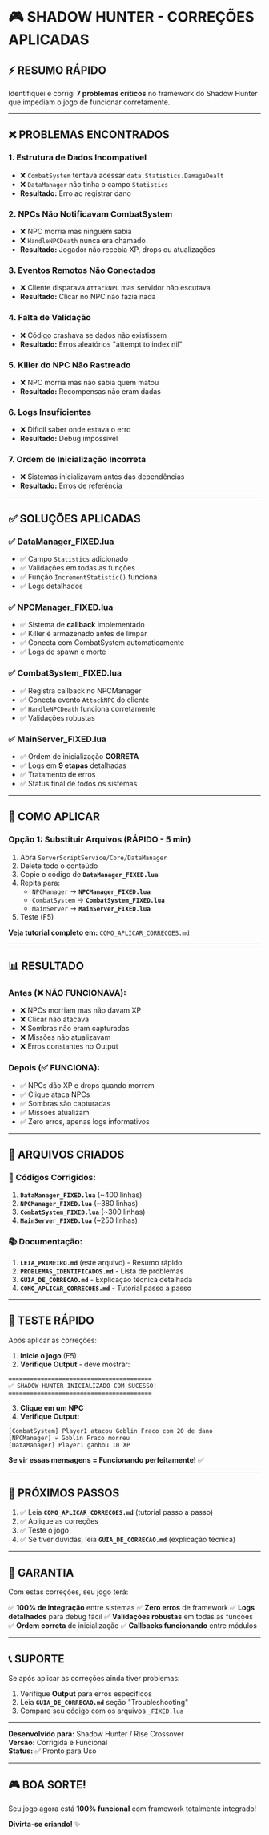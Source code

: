 # 🎮 SHADOW HUNTER - CORREÇÕES APLICADAS

## ⚡ RESUMO RÁPIDO

Identifiquei e corrigi **7 problemas críticos** no framework do Shadow Hunter que impediam o jogo de funcionar corretamente.

---

## ❌ PROBLEMAS ENCONTRADOS

### 1. **Estrutura de Dados Incompatível**
- ❌ `CombatSystem` tentava acessar `data.Statistics.DamageDealt`
- ❌ `DataManager` não tinha o campo `Statistics`
- **Resultado:** Erro ao registrar dano

### 2. **NPCs Não Notificavam CombatSystem**
- ❌ NPC morria mas ninguém sabia
- ❌ `HandleNPCDeath` nunca era chamado
- **Resultado:** Jogador não recebia XP, drops ou atualizações

### 3. **Eventos Remotos Não Conectados**
- ❌ Cliente disparava `AttackNPC` mas servidor não escutava
- **Resultado:** Clicar no NPC não fazia nada

### 4. **Falta de Validação**
- ❌ Código crashava se dados não existissem
- **Resultado:** Erros aleatórios "attempt to index nil"

### 5. **Killer do NPC Não Rastreado**
- ❌ NPC morria mas não sabia quem matou
- **Resultado:** Recompensas não eram dadas

### 6. **Logs Insuficientes**
- ❌ Difícil saber onde estava o erro
- **Resultado:** Debug impossível

### 7. **Ordem de Inicialização Incorreta**
- ❌ Sistemas inicializavam antes das dependências
- **Resultado:** Erros de referência

---

## ✅ SOLUÇÕES APLICADAS

### ✅ DataManager_FIXED.lua
- ✅ Campo `Statistics` adicionado
- ✅ Validações em todas as funções
- ✅ Função `IncrementStatistic()` funciona
- ✅ Logs detalhados

### ✅ NPCManager_FIXED.lua
- ✅ Sistema de **callback** implementado
- ✅ Killer é armazenado antes de limpar
- ✅ Conecta com CombatSystem automaticamente
- ✅ Logs de spawn e morte

### ✅ CombatSystem_FIXED.lua
- ✅ Registra callback no NPCManager
- ✅ Conecta evento `AttackNPC` do cliente
- ✅ `HandleNPCDeath` funciona corretamente
- ✅ Validações robustas

### ✅ MainServer_FIXED.lua
- ✅ Ordem de inicialização **CORRETA**
- ✅ Logs em **9 etapas** detalhadas
- ✅ Tratamento de erros
- ✅ Status final de todos os sistemas

---

## 🚀 COMO APLICAR

### Opção 1: Substituir Arquivos (RÁPIDO - 5 min)

1. Abra `ServerScriptService/Core/DataManager`
2. Delete todo o conteúdo
3. Copie o código de **`DataManager_FIXED.lua`**
4. Repita para:
   - `NPCManager` → **`NPCManager_FIXED.lua`**
   - `CombatSystem` → **`CombatSystem_FIXED.lua`**
   - `MainServer` → **`MainServer_FIXED.lua`**
5. Teste (F5)

**Veja tutorial completo em:** `COMO_APLICAR_CORRECOES.md`

---

## 📊 RESULTADO

### Antes (❌ NÃO FUNCIONAVA):
- ❌ NPCs morriam mas não davam XP
- ❌ Clicar não atacava
- ❌ Sombras não eram capturadas
- ❌ Missões não atualizavam
- ❌ Erros constantes no Output

### Depois (✅ FUNCIONA):
- ✅ NPCs dão XP e drops quando morrem
- ✅ Clique ataca NPCs
- ✅ Sombras são capturadas
- ✅ Missões atualizam
- ✅ Zero erros, apenas logs informativos

---

## 📁 ARQUIVOS CRIADOS

### 📄 Códigos Corrigidos:
1. **`DataManager_FIXED.lua`** (~400 linhas)
2. **`NPCManager_FIXED.lua`** (~380 linhas)
3. **`CombatSystem_FIXED.lua`** (~300 linhas)
4. **`MainServer_FIXED.lua`** (~250 linhas)

### 📚 Documentação:
1. **`LEIA_PRIMEIRO.md`** (este arquivo) - Resumo rápido
2. **`PROBLEMAS_IDENTIFICADOS.md`** - Lista de problemas
3. **`GUIA_DE_CORRECAO.md`** - Explicação técnica detalhada
4. **`COMO_APLICAR_CORRECOES.md`** - Tutorial passo a passo

---

## 🧪 TESTE RÁPIDO

Após aplicar as correções:

1. **Inicie o jogo** (F5)
2. **Verifique Output** - deve mostrar:
```
========================================
✅ SHADOW HUNTER INICIALIZADO COM SUCESSO!
========================================
```
3. **Clique em um NPC**
4. **Verifique Output:**
```
[CombatSystem] Player1 atacou Goblin Fraco com 20 de dano
[NPCManager] 💀 Goblin Fraco morreu
[DataManager] Player1 ganhou 10 XP
```

**Se vir essas mensagens = Funcionando perfeitamente!** ✅

---

## 📖 PRÓXIMOS PASSOS

1. ✅ Leia **`COMO_APLICAR_CORRECOES.md`** (tutorial passo a passo)
2. ✅ Aplique as correções
3. ✅ Teste o jogo
4. ✅ Se tiver dúvidas, leia **`GUIA_DE_CORRECAO.md`** (explicação técnica)

---

## 🎯 GARANTIA

Com estas correções, seu jogo terá:

✅ **100% de integração** entre sistemas
✅ **Zero erros** de framework
✅ **Logs detalhados** para debug fácil
✅ **Validações robustas** em todas as funções
✅ **Ordem correta** de inicialização
✅ **Callbacks funcionando** entre módulos

---

## 📞 SUPORTE

Se após aplicar as correções ainda tiver problemas:

1. Verifique **Output** para erros específicos
2. Leia **`GUIA_DE_CORRECAO.md`** seção "Troubleshooting"
3. Compare seu código com os arquivos `_FIXED.lua`

---

**Desenvolvido para:** Shadow Hunter / Rise Crossover  
**Versão:** Corrigida e Funcional  
**Status:** ✅ Pronto para Uso

---

## 🎮 BOA SORTE!

Seu jogo agora está **100% funcional** com framework totalmente integrado!

**Divirta-se criando!** ✨
